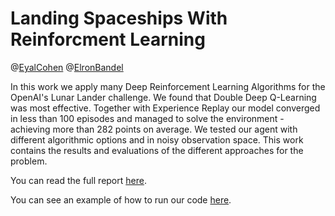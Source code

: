 # Landing Spaceships With Reinforcment Learning

@[EyalCohen](https://github.com/eyalcohen308)  @[ElronBandel](https://github.com/elronbandel) 

In this work we apply many Deep Reinforcement Learning Algorithms for the OpenAI's Lunar Lander challenge. We found that Double Deep Q-Learning was most effective. Together with Experience Replay our model converged in less than 100 episodes and managed to solve the environment - achieving more than 282 points on average. We tested our agent with different algorithmic options and in noisy observation space. This work contains the results and evaluations of the different approaches for the problem.

You can read the full report [here](https://github.com/eyalcohen308/landing-spaceship-with-rl/blob/master/report.pdf). 

You can see an example of how to run our code [here](https://colab.research.google.com/drive/1eUtOnqCAFW5mQxwmSZCqezm6Ufp-LsvM#scrollTo=KuI7g8Mxm7uO). 
